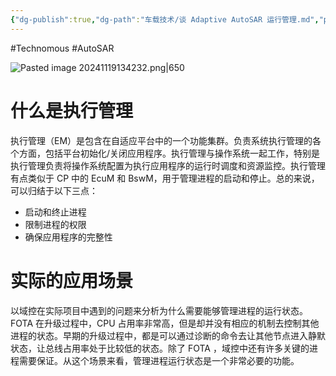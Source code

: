 ```yaml
---
{"dg-publish":true,"dg-path":"车载技术/谈 Adaptive AutoSAR 运行管理.md","permalink":"/车载技术/谈 Adaptive AutoSAR 运行管理/","created":"2023-03-07T17:43:40.000+08:00","updated":"2024-11-19T13:46:23.280+08:00"}
---
```


#Technomous #AutoSAR

![Pasted image 20241119134232.png|650](/img/user/0.Asset/resource/Pasted%20image%2020241119134232.png)
# 什么是执行管理

执行管理（EM）是包含在自适应平台中的一个功能集群。负责系统执行管理的各个方面，包括平台初始化/关闭应用程序。执行管理与操作系统一起工作，特别是执行管理负责将操作系统配置为执行应用程序的运行时调度和资源监控。执行管理有点类似于 CP 中的 EcuM 和 BswM，用于管理进程的启动和停止。总的来说，可以归结于以下三点：

- 启动和终止进程
- 限制进程的权限
- 确保应用程序的完整性

# 实际的应用场景

以域控在实际项目中遇到的问题来分析为什么需要能够管理进程的运行状态。FOTA 在升级过程中，CPU 占用率非常高，但是却并没有相应的机制去控制其他进程的状态。早期的升级过程中，都是可以通过诊断的命令去让其他节点进入静默状态，让总线占用率处于比较低的状态。除了 FOTA ，域控中还有许多关键的进程需要保证。从这个场景来看，管理进程运行状态是一个非常必要的功能。